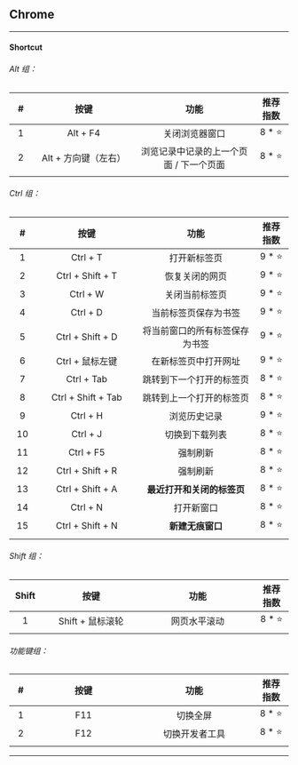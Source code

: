 ## Chrome

---

#### Shortcut

###### Alt 组：

| # | 按键 | 功能 | 推荐指数 |
| :---: | :---: | :---: | :---: |
| 1 | Alt + F4 | 关闭浏览器窗口 | 8 * ⭐ |
| 2 | Alt + 方向键（左右） | 浏览记录中记录的上一个页面 / 下一个页面 | 8 * ⭐ |
|<img width=50px/>|<img width=400px/>|<img width=500px/>|<img width=100px/>|

###### Ctrl 组：

| # | 按键 | 功能 | 推荐指数 |
| :---: | :---: | :---: | :---: |
| 1 | Ctrl + T | 打开新标签页 | 9 * ⭐ |
| 2 | Ctrl + Shift + T | 恢复关闭的网页 | 9 * ⭐ |
| 3 | Ctrl + W | 关闭当前标签页 | 9 * ⭐ |
| 4 | Ctrl + D | 当前标签页保存为书签 | 9 * ⭐ |
| 5 | Ctrl + Shift + D | 将当前窗口的所有标签保存为书签 | 9 * ⭐ |
| 6 | Ctrl + 鼠标左键 | 在新标签页中打开网址 | 9 * ⭐ |
| 7 | Ctrl + Tab | 跳转到下一个打开的标签页 | 8 * ⭐ |
| 8 | Ctrl + Shift + Tab | 跳转到上一个打开的标签页 | 8 * ⭐ |
| 9 | Ctrl + H | 浏览历史记录 | 9 * ⭐ |
| 10| Ctrl + J | 切换到下载列表 | 8 * ⭐ |
| 11| Ctrl + F5 | 强制刷新 | 8 * ⭐ |
| 12| Ctrl + Shift + R | 强制刷新 | 8 * ⭐ |
| 13| Ctrl + Shift + A | **最近打开和关闭的标签页** | 8 * ⭐ |
| 14| Ctrl + N | 打开新窗口 | 8 * ⭐ |
| 15| Ctrl + Shift + N | **新建无痕窗口** | 8 * ⭐ |
|<img width=50px/>|<img width=400px/>|<img width=500px/>|<img width=100px/>|

###### Shift 组：

| Shift | 按键 | 功能 | 推荐指数 |
| :---: | :---: | :---: | :---: |
| 1 | Shift + 鼠标滚轮 | 网页水平滚动 | 8 * ⭐ |
|<img width=50px/>|<img width=400px/>|<img width=500px/>|<img width=100px/>|

###### 功能键组：

| # | 按键 | 功能 | 推荐指数 |
| :---: | :---: | :---: | :---: |
| 1 | F11 | 切换全屏 | 8 * ⭐ |
| 2 | F12 | 切换开发者工具  | 8 * ⭐ |
|<img width=50px/>|<img width=400px/>|<img width=500px/>|<img width=100px/>|

---







